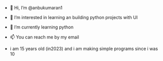 - 👋 Hi, I’m @anbukumaran1
- 👀 I’m interested in learning an building python projects with UI
- 🌱 I’m currently learning python 
  
- 📫 You can reach me by my email
- i am 15 years old (in2023) and i am making simple programs since i was 10

<!---
anbukumaran1/anbukumaran1 is a ✨ special ✨ repository because its `README.md` (this file) appears on your GitHub profile.
You can click the Preview link to take a look at your changes.
--->
